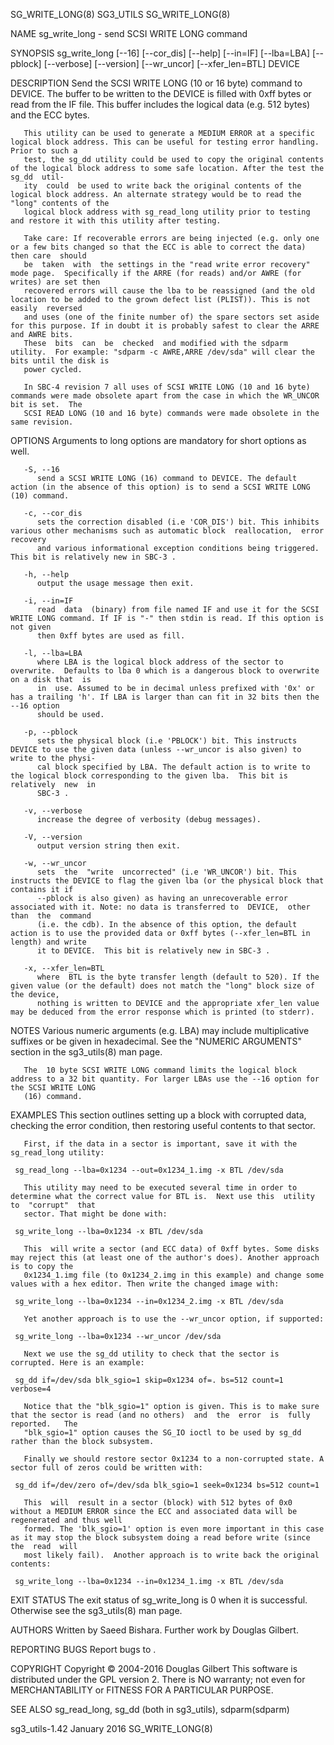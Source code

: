SG_WRITE_LONG(8)							   SG3_UTILS							      SG_WRITE_LONG(8)

NAME
       sg_write_long - send SCSI WRITE LONG command

SYNOPSIS
       sg_write_long [--16] [--cor_dis] [--help] [--in=IF] [--lba=LBA] [--pblock] [--verbose] [--version] [--wr_uncor] [--xfer_len=BTL] DEVICE

DESCRIPTION
       Send  the SCSI WRITE LONG (10 or 16 byte) command to DEVICE. The buffer to be written to the DEVICE is filled with 0xff bytes or read from the IF file.
       This buffer includes the logical data (e.g. 512 bytes) and the ECC bytes.

       This utility can be used to generate a MEDIUM ERROR at a specific logical block address. This can be useful for testing error handling. Prior to such a
       test, the sg_dd utility could be used to copy the original contents of the logical block address to some safe location. After the test the sg_dd	 util‐
       ity  could  be used to write back the original contents of the logical block address. An alternate strategy would be to read the "long" contents of the
       logical block address with sg_read_long utility prior to testing and restore it with this utility after testing.

       Take care: If recoverable errors are being injected (e.g. only one or a few bits changed so that the ECC is able to correct the data) then care	should
       be  taken  with	the settings in the "read write error recovery" mode page.  Specifically if the ARRE (for reads) and/or AWRE (for writes) are set then
       recovered errors will cause the lba to be reassigned (and the old location to be added to the grown defect list (PLIST)). This is not  easily  reversed
       and uses (one of the finite number of) the spare sectors set aside for this purpose. If in doubt it is probably safest to clear the ARRE and AWRE bits.
       These  bits  can	 be  checked  and modified with the sdparm utility.  For example: "sdparm -c AWRE,ARRE /dev/sda" will clear the bits until the disk is
       power cycled.

       In SBC-4 revision 7 all uses of SCSI WRITE LONG (10 and 16 byte) commands were made obsolete apart from the case in which the WR_UNCOR bit is set.  The
       SCSI READ LONG (10 and 16 byte) commands were made obsolete in the same revision.

OPTIONS
       Arguments to long options are mandatory for short options as well.

       -S, --16
	      send a SCSI WRITE LONG (16) command to DEVICE. The default action (in the absence of this option) is to send a SCSI WRITE LONG (10) command.

       -c, --cor_dis
	      sets the correction disabled (i.e 'COR_DIS') bit. This inhibits various other mechanisms such as automatic block	reallocation,  error  recovery
	      and various informational exception conditions being triggered.  This bit is relatively new in SBC-3 .

       -h, --help
	      output the usage message then exit.

       -i, --in=IF
	      read  data  (binary) from file named IF and use it for the SCSI WRITE LONG command. If IF is "-" then stdin is read. If this option is not given
	      then 0xff bytes are used as fill.

       -l, --lba=LBA
	      where LBA is the logical block address of the sector to overwrite.  Defaults to lba 0 which is a dangerous block to overwrite on a disk that  is
	      in  use. Assumed to be in decimal unless prefixed with '0x' or has a trailing 'h'. If LBA is larger than can fit in 32 bits then the --16 option
	      should be used.

       -p, --pblock
	      sets the physical block (i.e 'PBLOCK') bit. This instructs DEVICE to use the given data (unless --wr_uncor is also given) to write to the physi‐
	      cal block specified by LBA. The default action is to write to the logical block corresponding to the given lba.  This bit is relatively  new  in
	      SBC-3 .

       -v, --verbose
	      increase the degree of verbosity (debug messages).

       -V, --version
	      output version string then exit.

       -w, --wr_uncor
	      sets  the	 "write	 uncorrected" (i.e 'WR_UNCOR') bit. This instructs the DEVICE to flag the given lba (or the physical block that contains it if
	      --pblock is also given) as having an unrecoverable error associated with it. Note: no data is transferred to  DEVICE,  other  than  the  command
	      (i.e. the cdb). In the absence of this option, the default action is to use the provided data or 0xff bytes (--xfer_len=BTL in length) and write
	      it to DEVICE.  This bit is relatively new in SBC-3 .

       -x, --xfer_len=BTL
	      where  BTL is the byte transfer length (default to 520). If the given value (or the default) does not match the "long" block size of the device,
	      nothing is written to DEVICE and the appropriate xfer_len value may be deduced from the error response which is printed (to stderr).

NOTES
       Various numeric arguments (e.g. LBA) may include multiplicative suffixes or be given in	hexadecimal.  See  the	"NUMERIC  ARGUMENTS"  section  in  the
       sg3_utils(8) man page.

       The  10 byte SCSI WRITE LONG command limits the logical block address to a 32 bit quantity. For larger LBAs use the --16 option for the SCSI WRITE LONG
       (16) command.

EXAMPLES
       This section outlines setting up a block with corrupted data, checking the error condition, then restoring useful contents to that sector.

       First, if the data in a sector is important, save it with the sg_read_long utility:

	 sg_read_long --lba=0x1234 --out=0x1234_1.img -x BTL /dev/sda

       This utility may need to be executed several time in order to determine what the correct value for BTL is.  Next use this  utility  to  "corrupt"  that
       sector. That might be done with:

	 sg_write_long --lba=0x1234 -x BTL /dev/sda

       This  will write a sector (and ECC data) of 0xff bytes. Some disks may reject this (at least one of the author's does). Another approach is to copy the
       0x1234_1.img file (to 0x1234_2.img in this example) and change some values with a hex editor. Then write the changed image with:

	 sg_write_long --lba=0x1234 --in=0x1234_2.img -x BTL /dev/sda

       Yet another approach is to use the --wr_uncor option, if supported:

	 sg_write_long --lba=0x1234 --wr_uncor /dev/sda

       Next we use the sg_dd utility to check that the sector is corrupted. Here is an example:

	 sg_dd if=/dev/sda blk_sgio=1 skip=0x1234 of=. bs=512 count=1 verbose=4

       Notice that the "blk_sgio=1" option is given. This is to make sure that the sector is read (and no others)  and	the  error  is	fully  reported.   The
       "blk_sgio=1" option causes the SG_IO ioctl to be used by sg_dd rather than the block subsystem.

       Finally we should restore sector 0x1234 to a non-corrupted state. A sector full of zeros could be written with:

	 sg_dd if=/dev/zero of=/dev/sda blk_sgio=1 seek=0x1234 bs=512 count=1

       This  will  result in a sector (block) with 512 bytes of 0x0 without a MEDIUM ERROR since the ECC and associated data will be regenerated and thus well
       formed. The 'blk_sgio=1' option is even more important in this case as it may stop the block subsystem doing a read before write (since the  read  will
       most likely fail).  Another approach is to write back the original contents:

	 sg_write_long --lba=0x1234 --in=0x1234_1.img -x BTL /dev/sda

EXIT STATUS
       The exit status of sg_write_long is 0 when it is successful. Otherwise see the sg3_utils(8) man page.

AUTHORS
       Written by Saeed Bishara. Further work by Douglas Gilbert.

REPORTING BUGS
       Report bugs to <dgilbert at interlog dot com>.

COPYRIGHT
       Copyright © 2004-2016 Douglas Gilbert
       This software is distributed under the GPL version 2. There is NO warranty; not even for MERCHANTABILITY or FITNESS FOR A PARTICULAR PURPOSE.

SEE ALSO
       sg_read_long, sg_dd (both in sg3_utils), sdparm(sdparm)

sg3_utils-1.42								 January 2016							      SG_WRITE_LONG(8)
